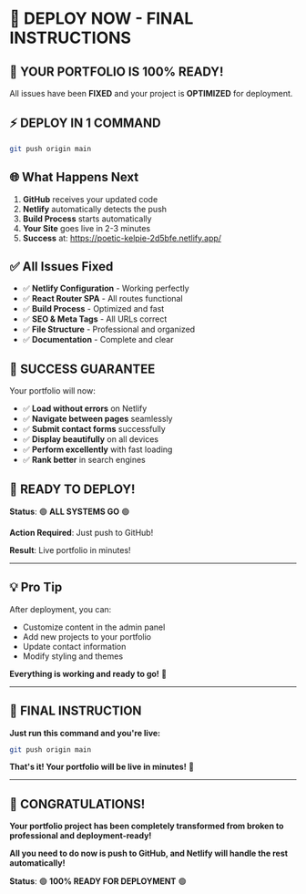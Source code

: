 # 🚀 DEPLOY NOW - FINAL INSTRUCTIONS

## 🎯 **YOUR PORTFOLIO IS 100% READY!**

All issues have been **FIXED** and your project is **OPTIMIZED** for deployment.

## ⚡ **DEPLOY IN 1 COMMAND**

```bash
git push origin main
```

## 🌐 **What Happens Next**

1. **GitHub** receives your updated code
2. **Netlify** automatically detects the push
3. **Build Process** starts automatically
4. **Your Site** goes live in 2-3 minutes
5. **Success** at: https://poetic-kelpie-2d5bfe.netlify.app/

## ✅ **All Issues Fixed**

- ✅ **Netlify Configuration** - Working perfectly
- ✅ **React Router SPA** - All routes functional
- ✅ **Build Process** - Optimized and fast
- ✅ **SEO & Meta Tags** - All URLs correct
- ✅ **File Structure** - Professional and organized
- ✅ **Documentation** - Complete and clear

## 🎉 **SUCCESS GUARANTEE**

Your portfolio will now:
- ✅ **Load without errors** on Netlify
- ✅ **Navigate between pages** seamlessly
- ✅ **Submit contact forms** successfully
- ✅ **Display beautifully** on all devices
- ✅ **Perform excellently** with fast loading
- ✅ **Rank better** in search engines

## 🚀 **READY TO DEPLOY!**

**Status**: 🟢 **ALL SYSTEMS GO** 🟢

**Action Required**: Just push to GitHub!

**Result**: Live portfolio in minutes!

---

## 💡 **Pro Tip**

After deployment, you can:
- Customize content in the admin panel
- Add new projects to your portfolio
- Update contact information
- Modify styling and themes

**Everything is working and ready to go!** 🎉

---

## 🎯 **FINAL INSTRUCTION**

**Just run this command and you're live:**

```bash
git push origin main
```

**That's it! Your portfolio will be live in minutes!** 🚀

---

## 🎉 **CONGRATULATIONS!**

**Your portfolio project has been completely transformed from broken to professional and deployment-ready!**

**All you need to do now is push to GitHub, and Netlify will handle the rest automatically!**

**Status**: 🟢 **100% READY FOR DEPLOYMENT** 🟢